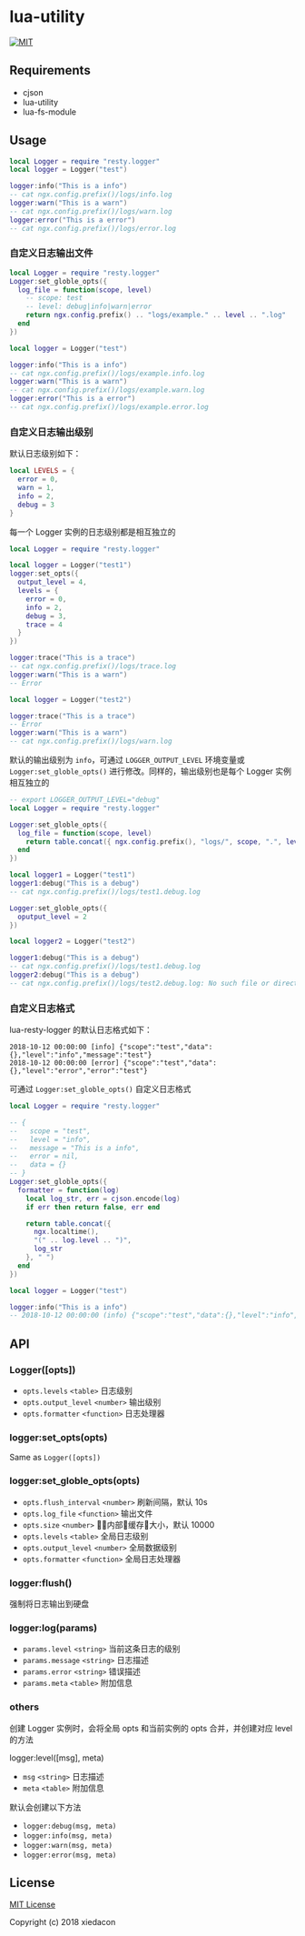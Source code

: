 # lua-utility

[![MIT](https://img.shields.io/badge/license-MIT-blue.svg)](https://github.com/xiedacon/lua-resty-logger/blob/master/LICENSE)

## Requirements

* cjson
* lua-utility
* lua-fs-module

## Usage

```lua
local Logger = require "resty.logger"
local logger = Logger("test")

logger:info("This is a info")
-- cat ngx.config.prefix()/logs/info.log
logger:warn("This is a warn")
-- cat ngx.config.prefix()/logs/warn.log
logger:error("This is a error")
-- cat ngx.config.prefix()/logs/error.log
```

### 自定义日志输出文件

```lua
local Logger = require "resty.logger"
Logger:set_globle_opts({
  log_file = function(scope, level)
    -- scope: test
    -- level: debug|info|warn|error
    return ngx.config.prefix() .. "logs/example." .. level .. ".log"
  end
})

local logger = Logger("test")

logger:info("This is a info")
-- cat ngx.config.prefix()/logs/example.info.log
logger:warn("This is a warn")
-- cat ngx.config.prefix()/logs/example.warn.log
logger:error("This is a error")
-- cat ngx.config.prefix()/logs/example.error.log
```

### 自定义日志输出级别

默认日志级别如下：

```lua
local LEVELS = {
  error = 0,
  warn = 1,
  info = 2,
  debug = 3
}
```

每一个 Logger 实例的日志级别都是相互独立的

```lua
local Logger = require "resty.logger"

local logger = Logger("test1")
logger:set_opts({
  output_level = 4,
  levels = {
    error = 0,
    info = 2,
    debug = 3,
    trace = 4
  }
})

logger:trace("This is a trace")
-- cat ngx.config.prefix()/logs/trace.log
logger:warn("This is a warn")
-- Error

local logger = Logger("test2")

logger:trace("This is a trace")
-- Error
logger:warn("This is a warn")
-- cat ngx.config.prefix()/logs/warn.log
```

默认的输出级别为 ``info``，可通过 ``LOGGER_OUTPUT_LEVEL`` 环境变量或 ``Logger:set_globle_opts()`` 进行修改。同样的，输出级别也是每个 Logger 实例相互独立的

```lua
-- export LOGGER_OUTPUT_LEVEL="debug"
local Logger = require "resty.logger"

Logger:set_globle_opts({
  log_file = function(scope, level)
    return table.concat({ ngx.config.prefix(), "logs/", scope, ".", level, ".log" }, "")
  end
})

local logger1 = Logger("test1")
logger1:debug("This is a debug")
-- cat ngx.config.prefix()/logs/test1.debug.log

Logger:set_globle_opts({
  oputput_level = 2
})

local logger2 = Logger("test2")

logger1:debug("This is a debug")
-- cat ngx.config.prefix()/logs/test1.debug.log
logger2:debug("This is a debug")
-- cat ngx.config.prefix()/logs/test2.debug.log: No such file or directory
```

### 自定义日志格式

lua-resty-logger 的默认日志格式如下：

```
2018-10-12 00:00:00 [info] {"scope":"test","data":{},"level":"info","message":"test"}
2018-10-12 00:00:00 [error] {"scope":"test","data":{},"level":"error","error":"test"}
```

可通过 ``Logger:set_globle_opts()`` 自定义日志格式

```lua
local Logger = require "resty.logger"

-- {
--   scope = "test",
--   level = "info",
--   message = "This is a info",
--   error = nil,
--   data = {}
-- }
Logger:set_globle_opts({
  formatter = function(log)
    local log_str, err = cjson.encode(log)
    if err then return false, err end

    return table.concat({
      ngx.localtime(),
      "(" .. log.level .. ")",
      log_str
    }, " ")
  end
})

local logger = Logger("test")

logger:info("This is a info")
-- 2018-10-12 00:00:00 (info) {"scope":"test","data":{},"level":"info","message":"This is a info"}
```

## API

### Logger([opts])

* ``opts.levels`` ``<table>`` 日志级别
* ``opts.output_level`` ``<number>`` 输出级别
* ``opts.formatter`` ``<function>`` 日志处理器

### logger:set_opts(opts)

Same as ``Logger([opts])``

### logger:set_globle_opts(opts)

* ``opts.flush_interval`` ``<number>`` 刷新间隔，默认 10s
* ``opts.log_file`` ``<function>`` 输出文件
* ``opts.size`` ``<number>`` 内部缓存大小，默认 10000
* ``opts.levels`` ``<table>`` 全局日志级别
* ``opts.output_level`` ``<number>`` 全局数据级别
* ``opts.formatter`` ``<function>`` 全局日志处理器

### logger:flush()

强制将日志输出到硬盘

### logger:log(params)

* ``params.level`` ``<string>`` 当前这条日志的级别
* ``params.message`` ``<string>`` 日志描述
* ``params.error`` ``<string>`` 错误描述
* ``params.meta`` ``<table>`` 附加信息

### others

创建 Logger 实例时，会将全局 opts 和当前实例的 opts 合并，并创建对应 level 的方法

logger:level([msg], meta)

* ``msg`` ``<string>`` 日志描述
* ``meta`` ``<table>`` 附加信息

默认会创建以下方法

* ``logger:debug(msg, meta)``
* ``logger:info(msg, meta)``
* ``logger:warn(msg, meta)``
* ``logger:error(msg, meta)``

## License

[MIT License](https://github.com/xiedacon/lua-resty-logger/blob/master/LICENSE)

Copyright (c) 2018 xiedacon
